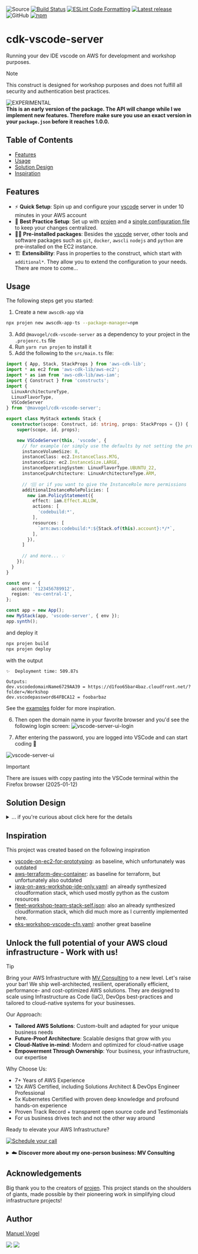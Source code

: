 ![Source](https://img.shields.io/github/stars/MV-Consulting/cdk-vscode-server?logo=github&label=GitHub%20Stars)
[![Build Status](https://github.com/MV-Consulting/cdk-vscode-server/actions/workflows/build.yml/badge.svg)](https://github.com/MV-Consulting/cdk-vscode-server/actions/workflows/build.yml)
[![ESLint Code Formatting](https://img.shields.io/badge/code_style-eslint-brightgreen.svg)](https://eslint.org)
[![Latest release](https://img.shields.io/github/release/MV-Consulting/cdk-vscode-server.svg)](https://github.com/MV-Consulting/cdk-vscode-server/releases)
![GitHub](https://img.shields.io/github/license/MV-Consulting/cdk-vscode-server)
[![npm](https://img.shields.io/npm/dt/@mavogel/cdk-vscode-server?label=npm&color=orange)](https://www.npmjs.com/package/@mavogel/cdk-vscode-server)

# cdk-vscode-server

Running your dev IDE vscode on AWS for development and workshop purposes.

> [!Note]
> This construct is designed for workshop purposes and does not fulfill all security and authentication best practices.

![EXPERIMENTAL](https://img.shields.io/badge/stability-experimantal-orange?style=for-the-badge)**<br>This is an early version of the package. The API will change while I
we implement new features. Therefore make sure you use an exact version in your `package.json` before it reaches 1.0.0.**

## Table of Contents

- [Features](#features)
- [Usage](#usage)
- [Solution Design](#solution-design)
- [Inspiration](#inspiration)

## Features

- ⚡ **Quick Setup**: Spin up and configure your [vscode](https://code.visualstudio.com/) server in under 10 minutes in your AWS account
- 📏 **Best Practice Setup**: Set up with [projen](https://projen.io/) and a [single configuration file](./.projenrc.ts) to keep your changes centralized.
- 🤹‍♂️ **Pre-installed packages**: Besides the [vscode](https://code.visualstudio.com/) server, other tools and software packages such as `git`, `docker`, `awscli` `nodejs` and `python` are pre-installed on the EC2 instance.
- 🏗️ **Extensibility**: Pass in properties to the construct, which start with `additional*`. They allow you to extend the configuration to your needs. There are more to come...

## Usage
The following steps get you started:

1. Create a new `awscdk-app` via
```bash
npx projen new awscdk-app-ts --package-manager=npm
```
3. Add `@mavogel/cdk-vscode-server` as a dependency to your project in the `.projenrc.ts` file
4. Run `yarn run projen` to install it
5. Add the following to the `src/main.ts` file:
```ts
import { App, Stack, StackProps } from 'aws-cdk-lib';
import * as ec2 from 'aws-cdk-lib/aws-ec2';
import * as iam from 'aws-cdk-lib/aws-iam';
import { Construct } from 'constructs';
import { 
  LinuxArchitectureType, 
  LinuxFlavorType, 
  VSCodeServer
} from '@mavogel/cdk-vscode-server';

export class MyStack extends Stack {
  constructor(scope: Construct, id: string, props: StackProps = {}) {
    super(scope, id, props);

    new VSCodeServer(this, 'vscode', {
      // for example (or simply use the defaults by not setting the properties)
      instanceVolumeSize: 8,
      instanceClass: ec2.InstanceClass.M7G,
      instanceSize: ec2.InstanceSize.LARGE,
      instanceOperatingSystem: LinuxFlavorType.UBUNTU_22,
      instanceCpuArchitecture: LinuxArchitectureType.ARM,
      
      // 👇🏽 or if you want to give the InstanceRole more permissions
      additionalInstanceRolePolicies: [
        new iam.PolicyStatement({
          effect: iam.Effect.ALLOW,
          actions: [
            'codebuild:*',
          ],
          resources: [
            `arn:aws:codebuild:*:${Stack.of(this).account}:*/*`,
          ],
        }),
      ]
      
      // and more... 💡
    });
  }
}

const env = {
  account: '123456789912',
  region: 'eu-central-1',
};

const app = new App();
new MyStack(app, 'vscode-server', { env });
app.synth();
```

and deploy it
```bash
npx projen build
npx projen deploy
```

with the output
```console
✨  Deployment time: 509.87s

Outputs:
dev.vscodedomainName6729AA39 = https://d1foo65bar4baz.cloudfront.net/?folder=/Workshop
dev.vscodepassword64FBCA12 = foobarbaz
```

See the [examples](./examples) folder for more inspiration.

6. Then open the domain name in your favorite browser and you'd see the following login screen:
![vscode-server-ui-login](docs/img/vscode-server-ui-login-min.png)

7. After entering the password, you are logged into VSCode and can start coding :tada:

![vscode-server-ui](docs/img/vscode-server-ui-min.png)

> [!Important]
> There are issues with copy pasting into the VSCode terminal within the Firefox browser (2025-01-12)

## Solution Design

<details>
  <summary>... if you're curious about click here for the details</summary>

![vscode-server-solution-design](docs/img/vscode-server.drawio-min.png)

</details>

## Inspiration
This project was created based on the following inspiration

- [vscode-on-ec2-for-prototyping](https://github.com/aws-samples/vscode-on-ec2-for-prototyping): as baseline, which unfortunately was outdated
- [aws-terraform-dev-container](https://github.com/awslabs/aws-terraform-dev-container): as baseline for terraform, but unfortunately also outdated
- [java-on-aws-workshop-ide-only.yaml](https://github.com/aws-samples/java-on-aws/blob/main/labs/unicorn-store/infrastructure/cfn/java-on-aws-workshop-ide-only.yaml): an already synthesized cloudformation stack, which used mostly python as the custom resources
- [fleet-workshop-team-stack-self.json](https://static.us-east-1.prod.workshops.aws/public/cc4aa67e-5b7a-4df1-abf7-c42502899a25/assets/fleet-workshop-team-stack-self.json): also an already synthesized cloudformation stack, which did much more as I currently implemented here. 
- [eks-workshop-vscode-cfn.yaml](https://github.com/aws-samples/eks-workshop-v2/blob/main/lab/cfn/eks-workshop-vscode-cfn.yaml): another great baseline

## Unlock the full potential of your AWS cloud infrastructure - Work with us!

> [!TIP]
> Bring your AWS Infrastructure with [MV Consulting](https://manuel-vogel.de/) to a new level. Let's raise your bar! We ship well-architected, resilient, operationally efficient, performance- and cost-optimized AWS solutions. They are designed to scale using Infrastructure as Code (IaC), DevOps best-practices and tailored to cloud-native systems for your businesses.
>
> Our Approach:
>
> - **Tailored AWS Solutions**: Custom-built and adapted for your unique business needs
> - **Future-Proof Architecture**: Scalable designs that grow with you
> - **Cloud-Native in-mind**: Modern and optimized for cloud-native usage
> - **Empowerment Through Ownership**: Your business, your infrastructure, our expertise
>
> Why Choose Us:
> - 7+ Years of AWS Experience
> - 12x AWS Certified, including Solutions Architect & DevOps Engineer Professional
> - 5x Kubernetes Certified with proven deep knowledge and profound hands-on experience
> - Proven Track Record + transparent open source code and Testimonials
> - For us business drives tech and not the other way around
>
> Ready to elevate your AWS Infrastructure?
>
> <a href="https://manuel-vogel.de/contact"><img alt="Schedule your call" src="https://img.shields.io/badge/schedule%20your%20call-success.svg?style=for-the-badge"/></a>
> <details><summary>☁️ <strong>Discover more about my one-person business: MV Consulting</strong></summary>
>
> <br/>
>
> Hi, I'm Manuel – AWS expert and founder of [MV Consulting](https://manuel-vogel.de). With over a decade of hands-on experience, I specialized myself in deploying well-architected, highly scalable and cost-effective AWS Solutions using Infrastructure as Code (IaC).
>
> #### When you work with me, you're getting a package deal of expertise and personalized service:
>
> - **AWS IaC Proficiency**: I bring deep AWS CDK and [terraform](https://www.terraform.io/) knowledge to the table, ensuring your infrastructure is not just maintainable and scalable, but also fully automated.
> - **AWS Certified**: [Equipped with 12 AWS Certifications](https://www.credly.com/users/manuel-vogel/badges), including Solutions Architect & DevOps Engineer Professional, to ensure best practices across diverse cloud scenarios.
> - **Direct Access**: You work with me, not a team of managers. Expect quick decisions and high-quality work.
> - **Tailored Solutions**: Understanding that no two businesses are alike, I Custom-fit cloud infrastructure for your unique needs.
> - **Cost-Effective**: I'll optimize your AWS spending without cutting corners on performance or security.
> - **Seamless CI/CD**: I'll set up smooth CI/CD processes using GitHub Actions or Gitlab CI, making changes a breeze through Pull Requests.
>
> *My mission is clear: I'll free you from infrastructure and automation headaches so you can focus on what truly matters – your core business.*
>
> Ready to unlock the full potential of the AWS Cloud?
>
> <a href="https://manuel-vogel.de/contact"><img alt="Schedule your call" src="https://img.shields.io/badge/schedule%20your%20call-success.svg?style=for-the-badge"/></a>
> </details>

## Acknowledgements

Big thank you to the creators of [projen](https://github.com/projen/projen). This project stands on the shoulders of giants, made possible by their pioneering work in simplifying cloud infrastructure projects!

## Author

[Manuel Vogel](https://manuel-vogel.de/about/)

[![](https://img.shields.io/badge/LinkedIn-0077B5?style=for-the-badge&logo=linkedin&logoColor=white)](https://www.linkedin.com/in/manuel-vogel)
[![](https://img.shields.io/badge/GitHub-2b3137?style=for-the-badge&logo=github&logoColor=white)](https://github.com/mavogel)